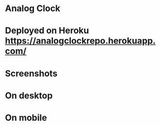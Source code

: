 # Analog Clock 

# Deployed on Heroku https://analogclockrepo.herokuapp.com/

# Screenshots

# On desktop

# On mobile 
